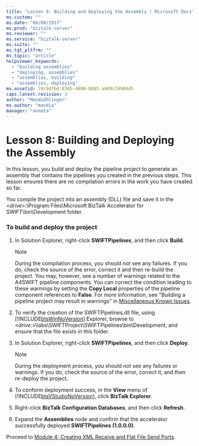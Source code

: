```yaml
---
title: "Lesson 8: Building and Deploying the Assembly | Microsoft Docs"
ms.custom: ""
ms.date: "06/08/2017"
ms.prod: "biztalk-server"
ms.reviewer: ""
ms.service: "biztalk-server"
ms.suite: ""
ms.tgt_pltfrm: ""
ms.topic: "article"
helpviewer_keywords: 
  - "building assemblies"
  - "deploying, assemblies"
  - "assemblies, building"
  - "assemblies, deploying"
ms.assetid: 74c9dfbd-8365-4600-8885-a9d9c3490dd5
caps.latest.revision: 3
author: "MandiOhlinger"
ms.author: "mandia"
manager: "anneta"
---
```

# Lesson 8: Building and Deploying the Assembly
In this lesson, you build and deploy the pipeline project to generate an assembly that contains the pipelines you created in the previous steps. This lesson ensures there are no compilation errors in the work you have created so far.  
  
 You compile the project into an assembly (DLL) file and save it in the \<*drive*>:\Program Files\Microsoft BizTalk Accelerator for SWIFT\bin\Development folder.  
  
### To build and deploy the project  
  
1.  In Solution Explorer, right-click **SWIFTPipelines**, and then click **Build**.  
  
    > [!NOTE]
    >  During the compilation process, you should not see any failures. If you do, check the source of the error, correct it and then re-build the project. You may, however, see a number of warnings related to the A4SWIFT pipeline components. You can correct the condition leading to these warnings by setting the **Copy Local** properties of the pipeline component references to **False**. For more information, see "Building a pipeline project may result in warnings" in [Miscellaneous Known Issues](http://msdn.microsoft.com/library/bc94c781-2a56-4f80-8ecb-e654de2f6ed6).  
  
2.  To verify the creation of the SWIFTPipelines.dll file, using [!INCLUDE[btsWinNoVersion](../../includes/btswinnoversion-md.md)] Explorer, browse to \<*drive*:>\labs\SWIFTProject\SWIFTPipelines\bin\Development, and ensure that the file exists in this folder.  
  
3.  In Solution Explorer, right-click **SWIFTPipelines**, and then click **Deploy**.  
  
    > [!NOTE]
    >  During the deployment process, you should not see any failures or warnings. If you do, check the source of the error, correct it, and then re-deploy the project.  
  
4.  To conform deployment success, in the **View** menu of [!INCLUDE[btsVStudioNoVersion](../../includes/btsvstudionoversion-md.md)], click **BizTalk Explorer**.  
  
5.  Right-click **BizTalk Configuration Databases**, and then click **Refresh**.  
  
6.  Expand the **Assemblies** node and confirm that the accelerator successfully deployed **SWIFTPipelines (1.0.0.0)**.  
  
 Proceed to [Module 4: Creating XML Receive and Flat File Send Ports](../../adapters-and-accelerators/accelerator-swift/module-4-adding-an-xml-receive-location-and-flat-file-send-port.md).